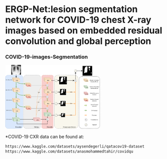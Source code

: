 # ERGP-Net:lesion segmentation network for COVID-19 chest X-ray images based on embedded residual convolution and global perception

### COVID-19-images-Segmentation

<img src="https://github.com/ThirteenYue/ERGP-Net/blob/master/ergpnet.png" width="60%" height="60%" />

*COVID-19 CXR data can be found at:

    https://www.kaggle.com/datasets/aysendegerli/qatacov19-dataset
    https://www.kaggle.com/datasets/anasmohammedtahir/covidqu
